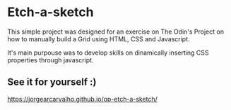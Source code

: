 # Etch-a-sketch
This simple project was designed for an exercise on The Odin's Project on how to manually build a Grid using HTML, CSS and Javascript.

It's main purpouse was to develop skills on dinamically inserting CSS properties through javascript.

## See it for yourself :)

https://jorgearcarvalho.github.io/op-etch-a-sketch/